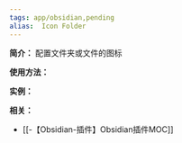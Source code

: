 ```yaml
---
tags: app/obsidian,pending 
alias:  Icon Folder
---
```

**简介：**
配置文件夹或文件的图标

**使用方法：**


**实例：**


**相关：**
* [[-【Obsidian-插件】Obsidian插件MOC]]